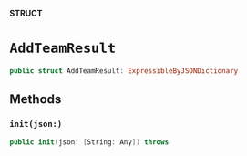 **STRUCT**

# `AddTeamResult`

```swift
public struct AddTeamResult: ExpressibleByJSONDictionary
```

## Methods
### `init(json:)`

```swift
public init(json: [String: Any]) throws
```
